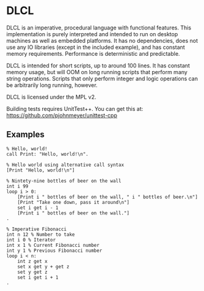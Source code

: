 DLCL
====

DLCL is an imperative, procedural language with functional features. This implementation is
purely interpreted and intended to run on desktop machines as well as embedded platforms. It
has no dependencies, does not use any IO libraries (except in the included example), and has
constant memory requirements. Performance is deterministic and predictable.

DLCL is intended for short scripts, up to around 100 lines. It has constant memory usage,
but will OOM on long running scripts that perform many string operations. Scripts that only
perform integer and logic operations can be arbitrarily long running, however.

DLCL is licensed under the MPL v2.

Building tests requires UnitTest++. You can get this at: https://github.com/pjohnmeyer/unittest-cpp

Examples
--------

```
% Hello, world!
call Print: "Hello, world!\n".
```

```
% Hello world using alternative call syntax
[Print "Hello, world!\n"]
```

```
% Nintety-nine bottles of beer on the wall
int i 99
loop i > 0:
    [Print i " bottles of beer on the wall, " i " bottles of beer.\n"]
    [Print "Take one down, pass it around\n"]
    set i get i - 1
    [Print i " bottles of beer on the wall."]
.
```

```
% Imperative Fibonacci
int n 12 % Number to take
int i 0 % Iterator
int x 1 % Current Fibonacci number
int y 1 % Previous Fibonacci number
loop i < n:
    int z get x
    set x get y + get z
    set y get z
    set i get i + 1
.
```
